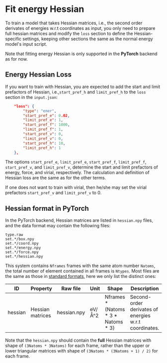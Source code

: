 # Fit energy Hessian

To train a model that takes Hessian matrices, i.e., the second order derivates of energies w.r.t coordinates as input, you only need to prepare full hessian matrices and modify the `loss` section to define the Hessian-specific settings, keeping other sections the same as the normal energy model's input script.
 
Note that fitting energy Hessian is only supported in the **PyTorch** backend as for now.


## Energy Hessian Loss

If you want to train with Hessian, you are expected to add the start and limit prefactors of Hessian, i.e.,`start_pref_h` and `limit_pref_h` to the `loss` section in the `input.json`:

```json
    "loss": {
        "type": "ener",
        "start_pref_e": 0.02,
        "limit_pref_e": 1,
        "start_pref_f": 1000,
        "limit_pref_f": 1,
        "start_pref_v": 0,
        "limit_pref_v": 0,
        "start_pref_h": 10,
        "limit_pref_h": 1
    },
```

The options `start_pref_e`, `limit_pref_e`, `start_pref_f`, `limit_pref_f`, `start_pref_v`, and `limit_pref_v`,  determine the start and limit prefactors of energy, force, and virial, respectively. The calculation and definition of Hessian loss are the same as for the other terms.

If one does not want to train with virial, then he/she may set the virial prefactors `start_pref_v` and `limit_pref_v` to 0.


## Hessian format in PyTorch

In the PyTorch backend, Hessian matrices are listed in `hessian.npy` files, and the data format may contain the following files:

```
type.raw
set.*/box.npy
set.*/coord.npy
set.*/energy.npy
set.*/force.npy
set.*/hessian.npy
```

This system contains `Nframes` frames with the same atom number `Natoms`, the total number of element contained in all frames is `Ntypes`. Most files are the same as those in [standard formats](../data/system.md), here we only list the distinct ones:

| ID             | Property         | Raw file      | Unit    | Shape                                   | Description                                                       |
| -------------- | ---------------- | ------------- | ------- | --------------------------------------- | ----------------------------------------------------------------- |
| hessian        | Hessian matrices | hessian.npy   | eV/Å^2  | Nframes \* (Natoms \* 3 \* Natoms \* 3) | Second-order derivates of energies w.r.t coordinates.            |

Note that the `hessian.npy` should contain the **full** Hessian matrices with shape of `(3Natoms * 3Natoms)` for each frame, rather than the upper or lower triangular matrices with shape of `(3Natoms * (3Natoms + 1) / 2)` for each frame.

